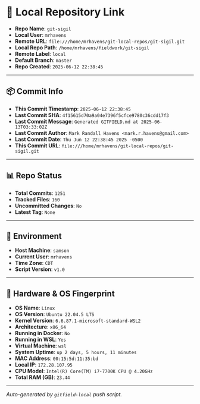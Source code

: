 # 🔗 Local Repository Link

- **Repo Name**: `git-sigil`
- **Local User**: `mrhavens`
- **Remote URL**: `file:///home/mrhavens/git-local-repos/git-sigil.git`
- **Local Repo Path**: `/home/mrhavens/fieldwork/git-sigil`
- **Remote Label**: `local`
- **Default Branch**: `master`
- **Repo Created**: `2025-06-12 22:38:45`

---

## 📦 Commit Info

- **This Commit Timestamp**: `2025-06-12 22:38:45`
- **Last Commit SHA**: `4f15615d70a9a04e7396f5cfce9780c36cdd17f3`
- **Last Commit Message**: `Generated GITFIELD.md at 2025-06-13T03:33:02Z`
- **Last Commit Author**: `Mark Randall Havens <mark.r.havens@gmail.com>`
- **Last Commit Date**: `Thu Jun 12 22:38:45 2025 -0500`
- **This Commit URL**: `file:///home/mrhavens/git-local-repos/git-sigil.git`

---

## 📊 Repo Status

- **Total Commits**: `1251`
- **Tracked Files**: `160`
- **Uncommitted Changes**: `No`
- **Latest Tag**: `None`

---

## 🧭 Environment

- **Host Machine**: `samson`
- **Current User**: `mrhavens`
- **Time Zone**: `CDT`
- **Script Version**: `v1.0`

---

## 🧬 Hardware & OS Fingerprint

- **OS Name**: `Linux`
- **OS Version**: `Ubuntu 22.04.5 LTS`
- **Kernel Version**: `6.6.87.1-microsoft-standard-WSL2`
- **Architecture**: `x86_64`
- **Running in Docker**: `No`
- **Running in WSL**: `Yes`
- **Virtual Machine**: `wsl`
- **System Uptime**: `up 2 days, 5 hours, 11 minutes`
- **MAC Address**: `00:15:5d:11:35:bd`
- **Local IP**: `172.28.107.95`
- **CPU Model**: `Intel(R) Core(TM) i7-7700K CPU @ 4.20GHz`
- **Total RAM (GB)**: `23.44`

---

_Auto-generated by `gitfield-local` push script._
